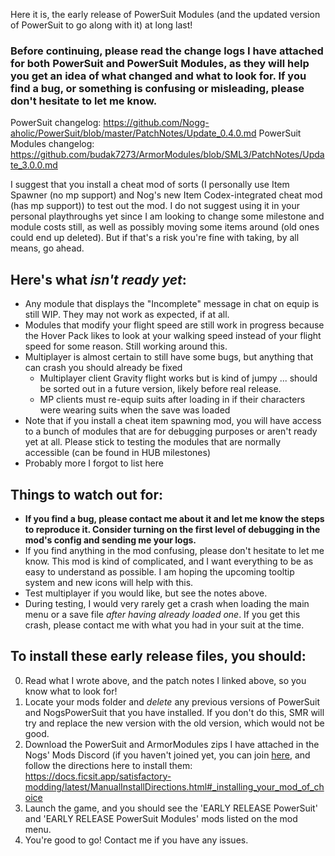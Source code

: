 Here it is, the early release of PowerSuit Modules (and the updated version of PowerSuit to go along with it) at long last!

### Before continuing, please read the change logs I have attached for both PowerSuit and PowerSuit Modules, as they will help you get an idea of what changed and what to look for. If you find a bug, or something is confusing or misleading, please don't hesitate to let me know.

PowerSuit changelog: https://github.com/Nogg-aholic/PowerSuit/blob/master/PatchNotes/Update_0.4.0.md
PowerSuit Modules changelog: https://github.com/budak7273/ArmorModules/blob/SML3/PatchNotes/Update_3.0.0.md

I suggest that you install a cheat mod of sorts (I personally use Item Spawner (no mp support) and Nog's new Item Codex-integrated cheat mod (has mp support)) to test out the mod. I do not suggest using it in your personal playthroughs yet since I am looking to change some milestone and module costs still, as well as possibly moving some items around (old ones could end up deleted). But if that's a risk you're fine with taking, by all means, go ahead.

## Here's what *isn't ready yet*:

- Any module that displays the "Incomplete" message in chat on equip is still WIP. They may not work as expected, if at all.
- Modules that modify your flight speed are still work in progress because the Hover Pack likes to look at your walking speed instead of your flight speed for some reason. Still working around this.
- Multiplayer is almost certain to still have some bugs, but anything that can crash you should already be fixed
	- Multiplayer client Gravity flight works but is kind of jumpy ... should be sorted out in a future version, likely before real release.
	- MP clients must re-equip suits after loading in if their characters were wearing suits when the save was loaded 
- Note that if you install a cheat item spawning mod, you will have access to a bunch of modules that are for debugging purposes or aren't ready yet at all. Please stick to testing the modules that are normally accessible (can be found in HUB milestones)
- Probably more I forgot to list here

## Things to watch out for:

- **If you find a bug, please contact me about it and let me know the steps to reproduce it. Consider turning on the first level of debugging in the mod's config and sending me your logs.**
- If you find anything in the mod confusing, please don't hesitate to let me know. This mod is kind of complicated, and I want everything to be as easy to understand as possible. I am hoping the upcoming tooltip system and new icons will help with this.
- Test multiplayer if you would like, but see the notes above.
- During testing, I would very rarely get a crash when loading the main menu or a save file *after having already loaded one*. If you get this crash, please contact me with what you had in your suit at the time.


## To install these early release files, you should:

0. Read what I wrote above, and the patch notes I linked above, so you know what to look for!
1. Locate your mods folder and *delete* any previous versions of PowerSuit and NogsPowerSuit that you have installed. If you don't do this, SMR will try and replace the new version with the old version, which would not be good.
2. Download the PowerSuit and ArmorModules zips I have attached in the Nogs' Mods Discord (if you haven't joined yet, you can join [here](http://discord.gg/zqp6U7Y7Nu), and follow the directions here to install them:
https://docs.ficsit.app/satisfactory-modding/latest/ManualInstallDirections.html#_installing_your_mod_of_choice
3. Launch the game, and you should see the 'EARLY RELEASE PowerSuit' and 'EARLY RELEASE PowerSuit Modules' mods listed on the mod menu.
4. You're good to go! Contact me if you have any issues.